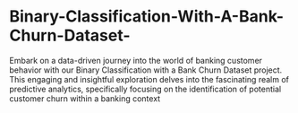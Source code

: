 # Binary-Classification-With-A-Bank-Churn-Dataset-
Embark on a data-driven journey into the world of banking customer behavior with our Binary Classification with a Bank Churn Dataset project. This engaging and insightful exploration delves into the fascinating realm of predictive analytics, specifically focusing on the identification of potential customer churn within a banking context
